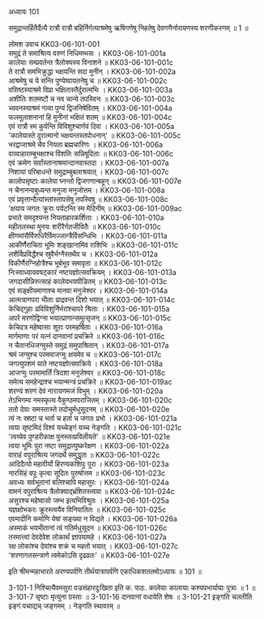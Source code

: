 अध्यायः 101

समुद्रान्तर्हितैर्दैत्यै रात्रौ रात्रौ बहिर्निर्गत्याश्रमेषु ऋषिगणेषु निहतेषु देवगणैर्नारायणस्य शरणीकरणम् ॥ 1 ॥

लोमश उवाच 	KK03-06-101-001  
समुद्रं ते समाश्रित्य वरुणं निधिमम्भसः ।	KK03-06-101-001a  
कालेयाः सम्प्रवर्तन्त त्रैलोक्यस्य विनाशने ॥	KK03-06-101-001c  
ते रात्रौ समभिक्रुद्धा भक्षयन्ति सदा मुनीन् ।	KK03-06-101-002a  
आश्रमेषु च ये सन्ति पुण्येष्वायतनेषु च ॥	KK03-06-101-002c  
वसिष्ठस्याश्रमे विप्रा भक्षितास्तैर्दुरात्मभिः ।	KK03-06-101-003a  
अशीतिः शतमष्टौ च नव चान्ये तपस्विनः ॥	KK03-06-101-003c  
च्यवनस्याश्रमं गत्वा पुण्यं द्विजनिषेवितम् ।	KK03-06-101-004a  
फलमूलाशनानां हि मुनीनां भक्षितं शतम् ॥	KK03-06-101-004c  
एवं रात्रौ स्म कुर्वन्ति विविशुश्चार्णवं दिवा ।	KK03-06-101-005a  
\'कालेयास्ते दुरात्मानो भक्षयन्तस्तपोधनान्\' ॥	KK03-06-101-005c  
भरद्वाजाश्रमे चैव नियता ब्रह्मचारिणः ।	KK03-06-101-006a  
वाय्वाहाराम्बुभक्षाश्च विंशतिः सन्निषूदिताः ॥	KK03-06-101-006c  
एवं क्रमेण सर्वांस्तानाश्रमान्दानवास्तदा ।	KK03-06-101-007a  
निशायां परिबाधन्ते समुद्राम्बुबलाश्रयात् ।	KK03-06-101-007c  
कालोपसृष्टाः कालेया घ्नन्तो द्विजगणान्बहून् ॥	KK03-06-101-007e  
न चैनानन्वबुध्यन्त मनुजा मनुजोत्तम ।	KK03-06-101-008a  
एवं प्रवृत्तान्दैत्यांस्तांस्तापसेषु तपस्विषु ॥	KK03-06-101-008c  
\'क्षयाय जगतः क्रूराः पर्यटन्ति स्म मेदिनीम् ॥	KK03-06-101-009ac  
प्रभाते समदृश्यन्त नियताहारकर्शिताः ।	KK03-06-101-010a  
महीतलस्था मुनयः शरीरैर्गतजीवितैः ॥	KK03-06-101-010c  
क्षीणमांसैर्विरुधिरैर्विमज्जान्त्रैर्विसन्धिभिः ।	KK03-06-101-011a  
आकीर्णैराचिता भूमिः शङ्खानामिव राशिभिः ॥	KK03-06-101-011c  
लशैर्विप्रविद्धैश्च स्रुवैर्भग्नैस्तथैव च ।	KK03-06-101-012a  
विकीर्णैरग्निहोत्रैश्च भूर्बभूव समावृता ॥	KK03-06-101-012c  
निःस्वाध्यायवषट्कारं नष्टयज्ञोत्सवक्रियम् ।	KK03-06-101-013a  
जगदासीन्निरुत्साहं कालेयभयपीडितम् ॥	KK03-06-101-013c  
एवं सङ्क्षीयमाणाश्च मानवा मनुजेश्वर ।	KK03-06-101-014a  
आत्मत्राणपरा भीताः प्राद्रवन्त दिशो भयात् ॥	KK03-06-101-014c  
केचिद्गुहाः प्रविविशुर्निर्भरांश्चापरे श्रिताः ।	KK03-06-101-015a  
अपरे मरणोद्विग्ना भयात्प्राणान्समुत्सृजन् ॥	KK03-06-101-015c  
केचिदत्र महेष्वासाः शूराः परमहर्षिताः ।	KK03-06-101-016a  
मार्गमाणाः परं यत्नं दानवानां प्रचक्रिरे ॥	KK03-06-101-016c  
न चैतानधिजग्मुस्ते समुद्रं समुपाश्रितान् ।	KK03-06-101-017a  
श्रमं जग्मुश्च परममाजग्मुः क्षयमेव च ॥	KK03-06-101-017c  
जगत्युपशमं याते नष्टयज्ञोत्सवक्रिये ।	KK03-06-101-018a  
आजग्मुः परमामार्तिं त्रिदशा मनुजेश्वर ॥	KK03-06-101-018c  
समेत्य समहेन्द्राश्च भयान्मन्त्रं प्रचक्रिरे ॥	KK03-06-101-019ac  
शरण्यं शरणं देवं नारायणमजं विभुम् ।	KK03-06-101-020a  
तेऽभिगम्य नमस्कृत्य वैकुण्ठमपराजितम् ।	KK03-06-101-020c  
ततो देवाः समस्तास्ते तदोचुर्मधुसूदनम् ॥	KK03-06-101-020e  
त्वं नः स्रष्टा च भर्ता च हर्ता च जगतः प्रभो ।	KK03-06-101-021a  
त्वया सृष्टमिदं विश्वं यच्चेङ्गं यच्च नेङ्गति ।	KK03-06-101-021c  
\'त्वय्येव पुण्डरीकाक्ष पुनस्तत्प्रविलीयते\' ॥	KK03-06-101-021e  
त्वया भूमिः पुरा नष्टा समुद्रात्पुष्करेक्षण ।	KK03-06-101-022a  
वाराहं वपुराश्रित्य जगदर्थे समुद्धृता ॥	KK03-06-101-022c  
आदिदैत्यो महावीर्यो हिरण्यकशिपुः पुरा ।	KK03-06-101-023a  
नारसिंहं वपुः कृत्वा सूदितः पुरुषोत्तम ॥	KK03-06-101-023c  
अवध्यः सर्वभूतानां बलिश्चापि महासुरः ।	KK03-06-101-024a  
वामनं वपुराश्रित्य त्रैलोक्याद्भ्रंशितस्त्वया ॥	KK03-06-101-024c  
असुरश्च महेष्वासो जम्भ इत्यभिविश्रुतः ।	KK03-06-101-025a  
यज्ञक्षोभकरः क्रूरस्त्वयैव विनिपातितः ॥	KK03-06-101-025c  
एवमादीनि कर्माणि येषां सङ्ख्या न विद्यते ।	KK03-06-101-026a  
अस्माकं भयभीतानां त्वं गतिर्मधुसूदन ॥	KK03-06-101-026c  
तस्मात्त्वां देवदेवेश लोकार्थं ज्ञापयामहे ।	KK03-06-101-027a  
रक्ष लोकांश्च देवांश्च शक्रं च महतो भयात् ।	KK03-06-101-027c  
\'शरणागतसन्त्राणे त्वमेकोऽसि दृढव्रतः\' ॥	KK03-06-101-027e  

इति श्रीमन्महाभारते अरण्यपर्वणि तीर्थयात्रापर्वणि एकाधिकशततमोऽध्यायः ॥ 101 ॥

3-101-1 निश्चित्यैवमसुरा वज्रसंहारदुःखिता इति क. पाठः. कालेयाः कालायाः कश्यपभार्यायाः पुत्राः ॥ 1 ॥ 3-101-7 सृष्टाः मृत्युना ग्रस्ताः ॥ 3-101-16 दानवानां वधायेति शेषः ॥ 3-101-21 इङ्गति चलतीति इङ्गं पचाद्यच् जङ्गमम् । नेङ्गति स्थावरम् ॥
